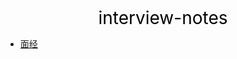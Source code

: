 <center><a href="#" target="_Self" style="font-size:28px;text-decoration:none;color:#000000;">interview-notes</a></center>

* [面经](面经/)

